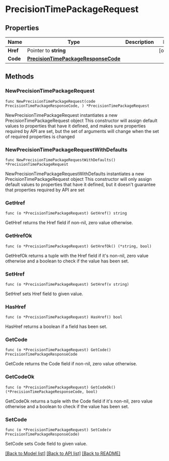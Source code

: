 # PrecisionTimePackageRequest

## Properties

Name | Type | Description | Notes
------------ | ------------- | ------------- | -------------
**Href** | Pointer to **string** |  | [optional] 
**Code** | [**PrecisionTimePackageResponseCode**](PrecisionTimePackageResponseCode.md) |  | 

## Methods

### NewPrecisionTimePackageRequest

`func NewPrecisionTimePackageRequest(code PrecisionTimePackageResponseCode, ) *PrecisionTimePackageRequest`

NewPrecisionTimePackageRequest instantiates a new PrecisionTimePackageRequest object
This constructor will assign default values to properties that have it defined,
and makes sure properties required by API are set, but the set of arguments
will change when the set of required properties is changed

### NewPrecisionTimePackageRequestWithDefaults

`func NewPrecisionTimePackageRequestWithDefaults() *PrecisionTimePackageRequest`

NewPrecisionTimePackageRequestWithDefaults instantiates a new PrecisionTimePackageRequest object
This constructor will only assign default values to properties that have it defined,
but it doesn't guarantee that properties required by API are set

### GetHref

`func (o *PrecisionTimePackageRequest) GetHref() string`

GetHref returns the Href field if non-nil, zero value otherwise.

### GetHrefOk

`func (o *PrecisionTimePackageRequest) GetHrefOk() (*string, bool)`

GetHrefOk returns a tuple with the Href field if it's non-nil, zero value otherwise
and a boolean to check if the value has been set.

### SetHref

`func (o *PrecisionTimePackageRequest) SetHref(v string)`

SetHref sets Href field to given value.

### HasHref

`func (o *PrecisionTimePackageRequest) HasHref() bool`

HasHref returns a boolean if a field has been set.

### GetCode

`func (o *PrecisionTimePackageRequest) GetCode() PrecisionTimePackageResponseCode`

GetCode returns the Code field if non-nil, zero value otherwise.

### GetCodeOk

`func (o *PrecisionTimePackageRequest) GetCodeOk() (*PrecisionTimePackageResponseCode, bool)`

GetCodeOk returns a tuple with the Code field if it's non-nil, zero value otherwise
and a boolean to check if the value has been set.

### SetCode

`func (o *PrecisionTimePackageRequest) SetCode(v PrecisionTimePackageResponseCode)`

SetCode sets Code field to given value.



[[Back to Model list]](../README.md#documentation-for-models) [[Back to API list]](../README.md#documentation-for-api-endpoints) [[Back to README]](../README.md)


